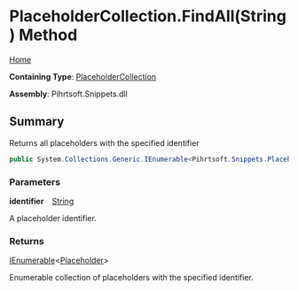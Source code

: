 # PlaceholderCollection\.FindAll\(String\) Method

[Home](../../../../README.md)

**Containing Type**: [PlaceholderCollection](../README.md)

**Assembly**: Pihrtsoft\.Snippets\.dll

## Summary

Returns all placeholders with the specified identifier

```csharp
public System.Collections.Generic.IEnumerable<Pihrtsoft.Snippets.Placeholder> FindAll(string identifier)
```

### Parameters

**identifier** &ensp; [String](https://docs.microsoft.com/en-us/dotnet/api/system.string)

A placeholder identifier\.

### Returns

[IEnumerable](https://docs.microsoft.com/en-us/dotnet/api/system.collections.generic.ienumerable-1)\<[Placeholder](../../Placeholder/README.md)>

Enumerable collection of placeholders with the specified identifier\.